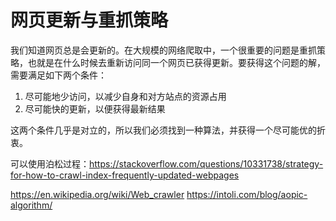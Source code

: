 # 网页更新与重抓策略

<!--
ID: 1ba2d485-eadd-45a8-9294-ba334c178572
Status: publish
Date: 2018-11-13T00:56:00
Modified: 2020-05-16T11:07:44
wp_id: 456
-->

我们知道网页总是会更新的。在大规模的网络爬取中，一个很重要的问题是重抓策略，也就是在什么时候去重新访问同一个网页已获得更新。要获得这个问题的解，需要满足如下两个条件：

1. 尽可能地少访问，以减少自身和对方站点的资源占用
2. 尽可能快的更新，以便获得最新结果

这两个条件几乎是对立的，所以我们必须找到一种算法，并获得一个尽可能优的折衷。

可以使用泊松过程：https://stackoverflow.com/questions/10331738/strategy-for-how-to-crawl-index-frequently-updated-webpages

https://en.wikipedia.org/wiki/Web_crawler
https://intoli.com/blog/aopic-algorithm/
